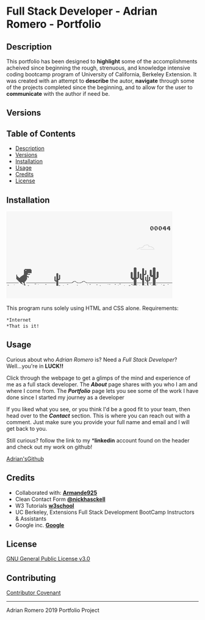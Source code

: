 # Full Stack Developer - Adrian Romero - Portfolio

## Description

This portfolio has been designed to **highlight** some of the accomplishments acheived since beginning the rough, strenuous, and knowledge intensive coding bootcamp program of University of California, Berkeley Extension. It was created with an attempt to **describe** the autor, **navigate** through some of the projects completed since the beginning, and to allow for the user to **communicate** with the author if need be. 

## Versions




## Table of Contents

* [Description](#description)
* [Versions](#versions)
* [Installation](#installation)
* [Usage](#usage)
* [Credits](#credits)
* [License](#license)


## Installation

![Trexgame](./assets/images/trex-game.jpg)




This program runs solely using HTML and CSS alone.
Requirements:

    *Internet
    *That is it!



## Usage 
Curious about who *Adrian Romero* is?
Need a *Full Stack Developer*?
Well...you're in **LUCK!!**

Click through the webpage to get a glimps of the mind and experience of me as a full stack developer. 
The ***About*** page shares with you who I am and where I come from.
The ***Portfolio*** page lets you see some of the work I have done since I started my journey as a developer

If you liked what you see, 
    or you think I'd be a good fit to your team,
then head over to the ***Contact*** section. 
This is where you can reach out with a comment. Just make sure you provide your full name and email and I will get back to you.

Still curious?
follow the link to my ***linkedin** account found on the header
and check out my work on github!

[Adrian'sGithub](https://github.com/adrianromero13)





## Credits

* Collaborated with:    **[Armande925](http://github.com/armande925)**
* Clean Contact Form    **[@nickhasckell](https://codepen.io/nickhaskell)** 
* W3 Tutorials          **[w3school](https://www.w3schools.com/css/default.asp)**
* UC Berkeley, Extensions Full Stack Development BootCamp Instructors & Assistants
* Google inc.           **[Google](https://www.google.com)**
    



## License

[GNU General Public License v3.0](./LICENSE.txt)




## Contributing


[Contributor Covenant](https://www.contributor-covenant.org/)


---
Adrian Romero 2019 Portfolio Project

